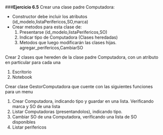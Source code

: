 ###**Ejercicio 6.5**
Crear una clase padre Computadora:
*   Constructor debe incluir los atributos (id_modelo,listaPerifericos,SO,marca)
*   Crear metodos para esta clase de:
    1.  Presentarse (id_modelo,listaPerifericos,SO)
    2.  Indicar tipo de Computadora (Clases heredadas)
    3.  Metodos que luego modificarán las clases hijas. agregar_perifericos,CambiarSO

Crear 2 clases que hereden de la clase padre Computadora, con un atributo en particular para cada una
1.   Escritorio
2.   Notebook

Crear clase GestorComputadora que cuente con las siguientes funciones para un menu
1.   Crear Computadora, indicando tipo y guardar en una lista. Verificando marca y SO de una lista
2.   Listar Computadoras (presentandolos), indicando tipo.
3.   Cambiar SO de una Computadora, verificando una lista de SO disponibles
4.   Listar perifericos